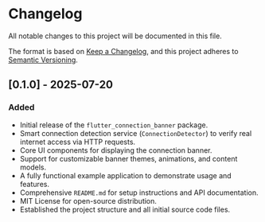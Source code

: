 # Changelog

All notable changes to this project will be documented in this file.

The format is based on [Keep a Changelog](https://keepachangelog.com/en/1.0.0/),
and this project adheres to [Semantic Versioning](https://semver.org/spec/v2.0.0.html).

## [0.1.0] - 2025-07-20

### Added
- Initial release of the `flutter_connection_banner` package.
- Smart connection detection service (`ConnectionDetector`) to verify real internet access via HTTP requests.
- Core UI components for displaying the connection banner.
- Support for customizable banner themes, animations, and content models.
- A fully functional example application to demonstrate usage and features.
- Comprehensive `README.md` for setup instructions and API documentation.
- MIT License for open-source distribution.
- Established the project structure and all initial source code files.